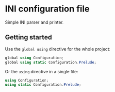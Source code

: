 # INI configuration file

Simple INI parser and printer.

## Getting started

Use the ```global using``` directive for the whole project:

```csharp
global using Configuration;
global using static Configuration.Prelude;
```

Or the ```using``` directive in a single file: 

```csharp
using Configuration;
using static Configuration.Prelude;
```